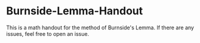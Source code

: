 # Burnside-Lemma-Handout

This is a math handout for the method of Burnside's Lemma. If there are any issues, feel free to open an issue.
